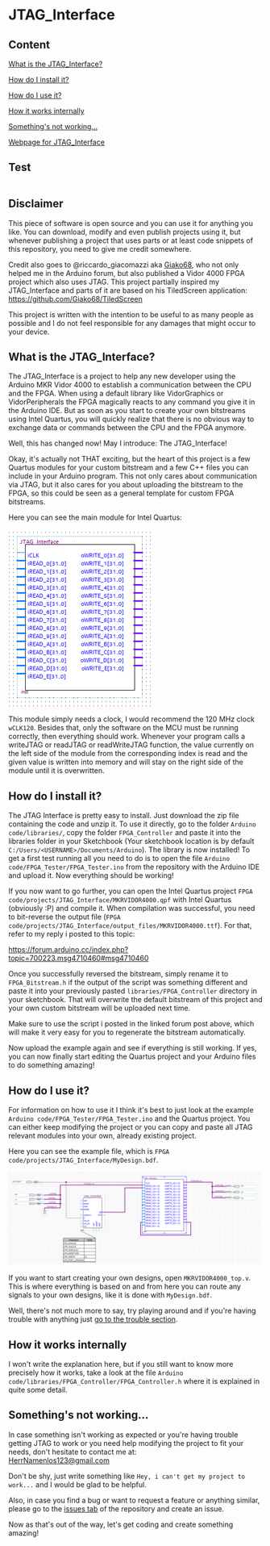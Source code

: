 # JTAG_Interface

## Content
[What is the JTAG_Interface?](#what-is-the-jtag_interface)

[How do I install it?](#how-do-i-install-it)

[How do I use it?](#how-do-i-use-it)

[How it works internally](#how-it-works-internally)

[Something's not working...](#somethings-not-working)

[Webpage for JTAG_Interface](https://herrnamenlos123.github.io/JTAG_Interface/)

## Test

```c++

```

## Disclaimer

This piece of software is open source and you can use it for anything you like. You can download, modify and even publish projects using it, but whenever publishing a project that uses parts or at least code snippets of this repository, you need to give me credit somewhere.

Credit also goes to @riccardo_giacomazzi aka [Giako68](https://github.com/Giako68), who not only helped me in the Arduino forum, but also published a Vidor 4000 FPGA project which also uses JTAG. This project partially inspired my JTAG_Interface and parts of it are based on his TiledScreen application:
https://github.com/Giako68/TiledScreen

This project is written with the intention to be useful to as many people as possible and I do not feel responsible for any damages that might occur to your device. 


## What is the JTAG_Interface?

The JTAG_Interface is a project to help any new developer using the Arduino MKR Vidor 4000 to establish a communication between the CPU and the FPGA. When using a default library like VidorGraphics or VidorPeripherals the FPGA magically reacts to any command you give it in the Arduino IDE. But as soon as you start to create your own bitstreams using Intel Quartus, you will quickly realize that there is no obvious way to exchange data or commands between the CPU and the FPGA anymore.

Well, this has changed now! May I introduce: The JTAG_Interface!

Okay, it's actually not THAT exciting, but the heart of this project is a few Quartus modules for your custom bitstream and a few C++ files you can include in your Arduino program. This not only cares about communication via JTAG, but it also cares for you about uploading the bitstream to the FPGA, so this could be seen as a general template for custom FPGA bitstreams.

Here you can see the main module for Intel Quartus:

![JTAG_Interface module](https://github.com/HerrNamenlos123/JTAG_Interface/blob/master/images/interface.png)

This module simply needs a clock, I would recommend the 120 MHz clock `wCLK120`. Besides that, only the software on the MCU must be running correctly, then everything should work. Whenever your program calls a writeJTAG or readJTAG or readWriteJTAG function, the value currently on the left side of the module from the corresponding index is read and the given value is written into memory and will stay on the right side of the module until it is overwritten.

## How do I install it?

The JTAG Interface is pretty easy to install. Just download the zip file containing the code and unzip it. To use it directly, go to the folder `Arduino code/libraries/`, copy the folder `FPGA_Controller` and paste it into the libraries folder in your Sketchbook (Your sketchbook location is by default `C:/Users/<USERNAME>/Documents/Arduino`). The library is now installed! To get a first test running all you need to do is to open the file `Arduino code/FPGA_Tester/FPGA_Tester.ino` from the repository with the Arduino IDE and upload it. Now everything should be working!

If you now want to go further, you can open the Intel Quartus project `FPGA code/projects/JTAG_Interface/MKRVIDOR4000.qpf` with Intel Quartus (obviously :P) and compile it. When compilation was successful, you need to bit-reverse the output file (`FPGA code/projects/JTAG_Interface/output_files/MKRVIDOR4000.ttf`). For that, refer to my reply i posted to this topic:

https://forum.arduino.cc/index.php?topic=700223.msg4710460#msg4710460

Once you successfully reversed the bitstream, simply rename it to `FPGA_Bitstream.h` if the output of the script was something different and paste it into your previously pasted `libraries/FPGA_Controller` directory in your sketchbook. That will overwrite the default bitstream of this project and your own custom bitstream will be uploaded next time.

Make sure to use the script i posted in the linked forum post above, which will make it very easy for you to regenerate the bitstream automatically. 

Now upload the example again and see if everything is still working. If yes, you can now finally start editing the Quartus project and your Arduino files to do something amazing!

## How do I use it?

For information on how to use it I think it's best to just look at the example `Arduino code/FPGA_Tester/FPGA_Tester.ino` and the Quartus project. You can either keep modifying the project or you can copy and paste all JTAG relevant modules into your own, already existing project.

Here you can see the example file, which is `FPGA code/projects/JTAG_Interface/MyDesign.bdf`.

![JTAG_Interface example usage](https://github.com/HerrNamenlos123/JTAG_Interface/blob/master/images/example.png)

If you want to start creating your own designs, open `MKRVIDOR4000_top.v`. This is where everything is based on and from here you can route any signals to your own designs, like it is done with `MyDesign.bdf`.

Well, there's not much more to say, try playing around and if you're having trouble with anything just [go to the trouble section](#somethings-not-working).


## How it works internally

I won't write the explanation here, but if you still want to know more precisely how it works, take a look at the file `Arduino code/libraries/FPGA_Controller/FPGA_Controller.h` where it is explained in quite some detail.

## Something's not working...

In case something isn't working as expected or you're having trouble getting JTAG to work or you need help modifying the project to fit your needs, don't hesitate to contact me at:  
<HerrNamenlos123@gmail.com>

Don't be shy, just write something like `Hey, i can't get my project to work...` and I would be glad to be helpful.

Also, in case you find a bug or want to request a feature or anything similar, please go to the [issues tab](https://github.com/HerrNamenlos123/JTAG_Interface/issues) of the repository and create an issue.

Now as that's out of the way, let's get coding and create something amazing!
